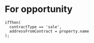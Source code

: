 # For opportunity
~~~
ifThen(
  contractType == 'sale',
  addressFromContract = property.name
);
~~~
